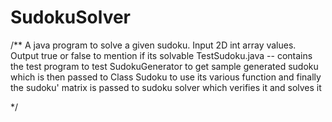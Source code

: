 # SudokuSolver
/**
A java program to solve a given sudoku. Input 2D int array values. Output true or false to mention if its solvable
TestSudoku.java -- contains the test program to test SudokuGenerator to get sample generated sudoku  which is then passed to Class Sudoku to use its various function and finally the sudoku' matrix is passed to sudoku solver which verifies it and solves it


   
*/
